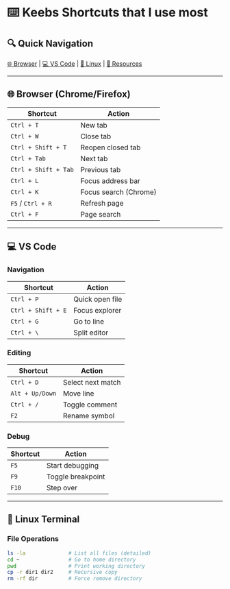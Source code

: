 # ⌨️ Keebs Shortcuts that I use most

## 🔍 Quick Navigation
[🌐 Browser](#-browser) | [💻 VS Code](#-vs-code) | [🐧 Linux](#-linux) | [🔗 Resources](#-resources)

---

## 🌐 **Browser (Chrome/Firefox)**
| Shortcut               | Action                          |
|------------------------|---------------------------------|
| `Ctrl + T`             | New tab                         |
| `Ctrl + W`             | Close tab                       |
| `Ctrl + Shift + T`     | Reopen closed tab               |
| `Ctrl + Tab`           | Next tab                        |
| `Ctrl + Shift + Tab`   | Previous tab                    |
| `Ctrl + L`             | Focus address bar               |
| `Ctrl + K`             | Focus search (Chrome)           |
| `F5` / `Ctrl + R`      | Refresh page                    |
| `Ctrl + F`             | Page search                     |

---

## 💻 **VS Code**
### Navigation
| Shortcut               | Action                          |
|------------------------|---------------------------------|
| `Ctrl + P`             | Quick open file                 |
| `Ctrl + Shift + E`     | Focus explorer                 |
| `Ctrl + G`             | Go to line                     |
| `Ctrl + \`             | Split editor                   |

### Editing
| Shortcut               | Action                          |
|------------------------|---------------------------------|
| `Ctrl + D`             | Select next match              |
| `Alt + Up/Down`        | Move line                      |
| `Ctrl + /`             | Toggle comment                 |
| `F2`                   | Rename symbol                  |

### Debug
| Shortcut               | Action                          |
|------------------------|---------------------------------|
| `F5`                   | Start debugging                |
| `F9`                   | Toggle breakpoint              |
| `F10`                  | Step over                      |

---

## 🐧 **Linux Terminal**
### File Operations
```bash
ls -la              # List all files (detailed)
cd ~                # Go to home directory
pwd                 # Print working directory
cp -r dir1 dir2     # Recursive copy
rm -rf dir          # Force remove directory
